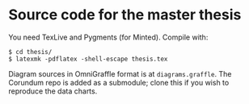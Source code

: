 # Source code for the master thesis

You need TexLive and Pygments (for Minted).  Compile with:

```console
$ cd thesis/
$ latexmk -pdflatex -shell-escape thesis.tex
```

Diagram sources in OmniGraffle format is at `diagrams.graffle`.  The Corundum repo is added as a submodule; clone this if you wish to reproduce the data charts.
